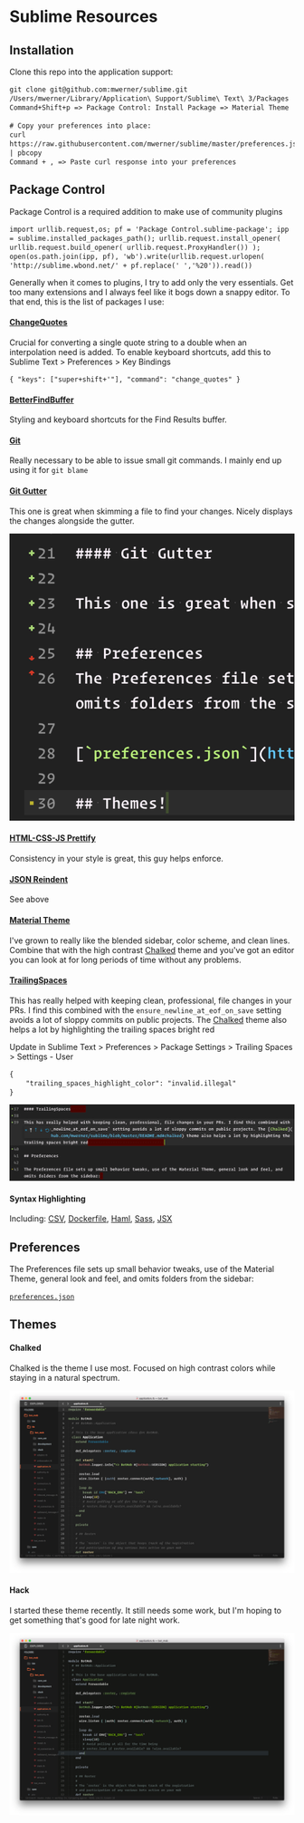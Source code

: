 # Sublime Resources

## Installation

Clone this repo into the application support:
```
git clone git@github.com:mwerner/sublime.git /Users/mwerner/Library/Application\ Support/Sublime\ Text\ 3/Packages
Command+Shift+p => Package Control: Install Package => Material Theme

# Copy your preferences into place:
curl https://raw.githubusercontent.com/mwerner/sublime/master/preferences.json | pbcopy
Command + , => Paste curl response into your preferences
```

## Package Control

Package Control is a required addition to make use of community plugins

```
import urllib.request,os; pf = 'Package Control.sublime-package'; ipp = sublime.installed_packages_path(); urllib.request.install_opener( urllib.request.build_opener( urllib.request.ProxyHandler()) ); open(os.path.join(ipp, pf), 'wb').write(urllib.request.urlopen( 'http://sublime.wbond.net/' + pf.replace(' ','%20')).read())
```

Generally when it comes to plugins, I try to add only the very essentials. Get too many extensions and I always feel like it bogs down a snappy editor. To that end, this is the list of packages I use:

#### [ChangeQuotes](https://github.com/colinta/SublimeChangeQuotes)

Crucial for converting a single quote string to a double when an interpolation need is added.
To enable keyboard shortcuts, add this to Sublime Text > Preferences > Key Bindings
```
{ "keys": ["super+shift+'"], "command": "change_quotes" }
```

#### [BetterFindBuffer](https://github.com/aziz/BetterFindBuffer)

Styling and keyboard shortcuts for the Find Results buffer.

#### [Git](https://github.com/kemayo/sublime-text-git)

Really necessary to be able to issue small git commands. I mainly end up using it for `git blame`

#### [Git Gutter](https://github.com/jisaacks/GitGutter)

This one is great when skimming a file to find your changes. Nicely displays the changes alongside the gutter.

![Git Gutter Plugin](./assets/git_gutter.png)

#### [HTML-CSS-JS Prettify](https://github.com/victorporof/Sublime-HTMLPrettify)

Consistency in your style is great, this guy helps enforce.

#### [JSON Reindent](https://github.com/ThomasKliszowski/json_reindent)

See above

#### [Material Theme](https://github.com/equinusocio/material-theme)

I've grown to really like the blended sidebar, color scheme, and clean lines. Combine that with the high contrast [Chalked](https://github.com/mwerner/sublime/blob/master/README.md#chalked) theme and you've got an editor you can look at for long periods of time without any problems.

#### [TrailingSpaces](https://github.com/SublimeText/TrailingSpaces)

This has really helped with keeping clean, professional, file changes in your PRs. I find this combined with the `ensure_newline_at_eof_on_save` setting avoids a lot of sloppy commits on public projects. The [Chalked](https://github.com/mwerner/sublime/blob/master/README.md#chalked) theme also helps a lot by highlighting the trailing spaces bright red

Update in Sublime Text > Preferences > Package Settings > Trailing Spaces > Settings - User
```
{
	"trailing_spaces_highlight_color": "invalid.illegal"
} 
```

![Trailing Spaces Plugin](./assets/trailing_spaces.png)

#### Syntax Highlighting

Including: [CSV](https://github.com/ericmartel/Sublime-Text-2-CSV-Plugin), [Dockerfile](https://github.com/asbjornenge/Docker.tmbundle), [Haml](https://github.com/pachkovsky/sublime-html-to-haml), [Sass](https://github.com/nathos/sass-textmate-bundle), [JSX](https://github.com/allanhortle/JSX)

## Preferences

The Preferences file sets up small behavior tweaks, use of the Material Theme, general look and feel, and omits folders from the sidebar:

[`preferences.json`](https://github.com/mwerner/sublime/blob/master/preferences.json)

## Themes

#### Chalked

Chalked is the theme I use most. Focused on high contrast colors while staying in a natural spectrum.

![chalked.png](./assets/chalked.png)

#### Hack

I started these theme recently. It still needs some work, but I'm hoping to get something that's good for late night work.

![hack.png](./assets/hack.png)
